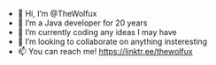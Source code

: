 - 👋 Hi, I’m @TheWolfux
- 👀 I’m a Java developer for 20 years
- 🌱 I’m currently coding any ideas I may have
- 💞️ I’m looking to collaborate on anything insteresting
- 📫 You can reach me! https://linktr.ee/thewolfux

<!---
TheWolfux/TheWolfux is a ✨ special ✨ repository because its `README.md` (this file) appears on your GitHub profile.
You can click the Preview link to take a look at your changes.
--->
